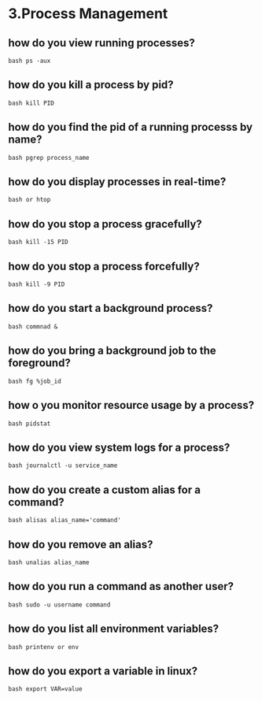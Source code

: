 # 3.Process Management

## how do you view running processes?
```bash ps -aux```
## how do you kill a process by pid?
```bash kill PID```
## how do you find the pid of a running processs by name?
```bash pgrep process_name```
## how do you display processes in real-time?
```bash or htop```
## how do you stop a process gracefully?
```bash kill -15 PID```
## how do you stop a process forcefully?
```bash kill -9 PID```
## how do you start a background process?
```bash commnad &```
## how do you bring a background job to the foreground?
```bash fg %job_id```
## how o you monitor resource usage by a process?
```bash pidstat```
## how do you view system logs for a process?
```bash journalctl -u service_name```
## how do you create a custom alias for a command?
```bash alisas alias_name='command'```
## how do you remove an alias?
```bash unalias alias_name```
## how do you run a command as another user?
```bash sudo -u username command```
## how do you list all environment variables?
```bash printenv or env```
## how do you export a variable in linux?
```bash export VAR=value```





